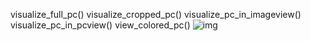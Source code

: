 visualize_full_pc()
visualize_cropped_pc()
visualize_pc_in_imageview()
visualize_pc_in_pcview()
view_colored_pc()
![img](https://github.com/hahakid/local_3D_colored_pc_detection_examlpes/blob/main/saveVideo.gif)
